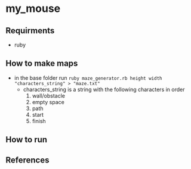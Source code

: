 # my_mouse


## Requirments

- ruby

## How to make maps

- in the base folder run ```ruby maze_generator.rb height width "characters_string" > "maze.txt"```
    - characters_string is a string with the following characters in order
        1. wall/obstacle
        2. empty space
        3. path
        4. start
        5. finish

## How to run

## References